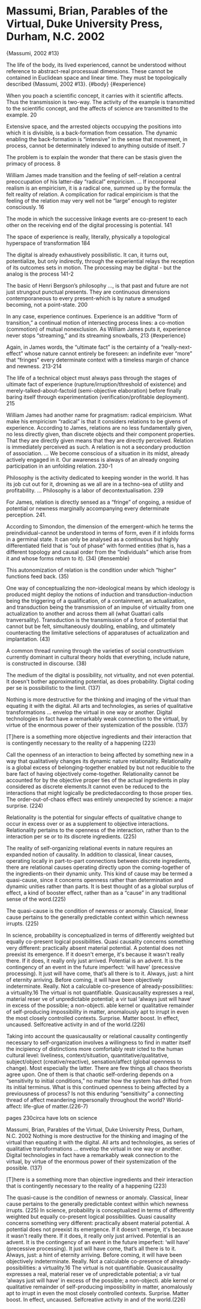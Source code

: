 # Massumi, Brian, Parables of the Virtual, Duke University Press, Durham, N.C. 2002
{Massumi, 2002 #13}

The life of the body, its lived experienced, cannot be understood without reference to abstract-real processual dimensions.  These cannot be contained in Euclidean space and linear time. They must be topologically described {Massumi, 2002 #13}. {#body} {#experience}

When you poach a scientific concept, it carries with it scientific affects. Thus the transmission is two-way. The activity of the example is transmitted to the scientific concept, and the affects of science are transmitted to the example. 20

Extensive space, and the arrested objects occupying the positions into which it is divisible, is a back-formation from cessation. The dynamic enabling the back-formation is “intensive” in the sense that movement, in process, cannot be determinately indexed to anything outside of itself. 7 

The problem is to explain the wonder that there can be stasis given the primacy of process. 8

William James made transition and the feeling of self-relation a central preoccupation of his latter-day “radical” empiricism.  ... If incorporeal realism is an empiricism, it is a radical one, summed up by the formula: the felt reality of relation. A complication for radical empiricism is that the feeling of the relation may very well not be “large” enough to register consciously. 16

The mode in which the successive linkage events are co-present to each other on the receiving end of the digital processing is potential.  141

The space of experience is really, literally, physically a topological hyperspace of transformation 184

The digital is already exhaustively possibilistic. It can, it turns out, potentialize, but only indirectly, through the experiential relays the reception of its outcomes sets in motion.  The processing may be digital - but the analog is the process 141-2

The basic of Henri Bergson’s philosophy ..., is that past and future are not just strungout punctual presents. They are continuous dimensions contemporaneous to every present-which is by nature a smudged becoming, not a point-state. 200

In any case, experience continues. Experience is an additive “form of transition,” a continual motion of intersecting process lines: a co-motion (commotion) of mutual nonexclusion. As William James puts it, experience never stops “streaming,” and its streaming snowballs, 213 {#experience}

Again, in James words, the “ultimate fact” is the certainty of a “really-next-effect” whose nature cannot entirely be foreseen: an indefinite ever “more” that “fringes” every determinate context with a timeless margin of chance and newness. 213-214

The life of a technical object must always pass through the stages of ultimate fact of experience (rupture/irruption/threshold of existence) and merely-talked-about-factoid (semi-objective elaboration) before finally baring itself through experimentation (verification/profitable deployment). 215

William James had another name for pragmatism: radical empiricism. What make his empiricism “radical” is that it considers relations to be givens of experience. According to James, relations are no less fundamentally given, no less directly given, than discrete objects and their component properties. That they are directly given means that they are directly perceived. Relation is immediately perceived as such. A relation is not a secondary production of association.  ... We become conscious of a situation in its midst, already actively engaged in it. Our awareness is always of an already ongoing participation in an unfolding relation. 230-1

Philosophy is the activity dedicated to keeping wonder in the world. It has its job cut out for it, drowning as we all are in a techno-sea of utility and profitability.  ... Philosophy is a labor of decontextualisation. 239

For James, relation is directly sensed as a “fringe” of ongoing, a residue of potential or newness marginally accompanying every determinate perception. 241.

According to Simondon, the dimension of the emergent-which he terms the preindividual-cannot be understood in terms of form, even if it infolds forms in a germinal state. It can only be analysed as a continuous but highly differentiated field that is “out of phase” with formed entities (that is, has a different topology and causal order from the “individuals” which arise from it and whose forms return to it). (34) {#ensemble}

This autonomization of relation is the condition under which “higher” functions feed back. (35)

One way of conceptualizing the non-ideological means by which ideology is produced might deploy the notions of induction and transduction-induction being the triggering of a qualification, of a containment, an actualization, and transduction being the transmission of an impulse of virtuality from one actualization to another and across them all (what Guattari calls tranversality). Transduction is the transmission of a force of potential that cannot but be felt, simultaneously doubling, enabling, and ultimately counteracting the limitative selections of apparatuses of actualization and implantation. (43)

A common thread running through the varieties of social constructivism currently dominant in cultural theory holds that everything, include nature, is constructed in discourse. (38)

The medium of the digital is possibility, not virtuality, and not even potential. It doesn't bother approximating potential, as does probability. Digital coding per se is possibilistic to the limit. (137)

Nothing is more destructive for the thinking and imaging of the virtual than equating it with the digital. All arts and technologies, as series of qualitative transformations ... envelop the virtual in one way or another. Digital technologies in fact have a remarkably weak connection to the virtual, by virtue of the enormous power of their systemization of the possible. (137)

[T]here is a something more  objective ingredients and their interaction that is contingently necessary to the reality of a happening (223)

Call the openness of an interaction to being affected by something new in a way that qualitatively changes its dynamic nature relationality. Relationality is a global excess of belonging-together enabled by but not reducible to the bare fact of having objectively come-together. Relationality cannot be accounted for by the objective proper ties of the actual ingredients in play considered as discrete elements.It cannot even be reduced to the interactions that might logically be predictedaccording to those proper ties. The order-out-of-chaos effect was entirely unexpected by science: a major surprise. (224)

Relationality is the potential for singular effects of qualitative change to occur in excess over or as a supplement to objective interactions. Relationality pertains to the openness of the interaction, rather than to the interaction per se or to its discrete ingredients. (225)

The reality of self-organizing relational events in nature requires an expanded notion of causality. In addition to classical, linear causes, operating locally in part-to-part connections between discrete ingredients, there are relational causes operating directly upon the coming-together of the ingredients-on their dynamic unity. This kind of cause may be termed a quasi-cause, since it concerns openness rather than determination and dynamic unities rather than parts. It is best thought of as a global surplus of effect, a kind of booster effect, rather than as a “cause” in any traditional sense of the word.(225)

The quasi-cause is the condition of newness or anomaly. Classical, linear cause pertains to the generally predictable context within which newness irrupts. (225)

In science, probability is conceptualized in terms of differently weighted but equally co-present logical possibilities. Quasi causality concerns something very different: practically absent material potential. A potential does not preexist its emergence. If it doesn't emerge, it's because it wasn't really there. If it does, it really only just arrived. Potential is an advent. It is the contingency of an event in the future imperfect: ‘will have’ (precessive processing). It just will have come, that’s all there is to it. Always, just: a hint of eternity arriving. Before coming, it will have been objectively indeterminate. Really. Not a calculable co-presence of already-possibilities: a virtuality.16 The virtual is not quantifiable. Quasicausality expresses a real, material reser ve of unpredictable potential; a vir tual ‘always just will have’ in excess of the possible; a non-objecti. able kernel or qualitative remainder of self-producing impossibility in matter, anomalously apt to irrupt in even the most closely controlled contexts. Surprise. Matter boost. In effect, uncaused. Selfcreative activity in and of the world.(226)

Taking into account the quasicausality or relational causality contingently necessary to self-organization involves a willingness to find in matter itself the incipiency of distinctions more comfortably restr icted to the human cultural level: liveliness, context/situation, quantitative/qualitative, subject/object (creative/reactive), sensation/affect (global openness to change). Most especially the latter. There are few things all chaos theorists agree upon. One of them is that chaotic self-ordering depends on a “sensitivity to initial conditions,” no matter how the system has drifted from its initial terminus. What is this continued openness to being affected by a previousness of process? Is not this enduring “sensitivity” a connecting thread of affect meandering impersonally throughout the world? World-affect: life-glue of matter.(226-7)

pages 230circa have lots on science

Massumi, Brian, Parables of the Virtual, Duke University Press, Durham, N.C. 2002
Nothing is more destructive for the thinking and imaging of the virtual than equating it with the digital. All arts and technologies, as series of qualitative transformations ... envelop the virtual in one way or another. Digital technologies in fact have a remarkably weak connection to the virtual, by virtue of the enormous power of their systemization of the possible. (137)

[T]here is a something more  than objective ingredients and their interaction that is contingently necessary to the reality of a happening (223)



The quasi-cause is the condition of newness or anomaly. Classical, linear cause pertains to the generally predictable context within which newness irrupts. (225)
In science, probability is conceptualized in terms of differently weighted but equally co-present logical possibilities. Quasi causality concerns something very different: practically absent material potential. A potential does not preexist its emergence. If it doesn't emerge, it's because it wasn't really there. If it does, it really only just arrived. Potential is an advent. It is the contingency of an event in the future imperfect: ‘will have’ (precessive processing). It just will have come, that’s all there is to it. Always, just: a hint of eternity arriving. Before coming, it will have been objectively indeterminate. Really. Not a calculable co-presence of already-possibilities: a virtuality.16 The virtual is not quantifiable. Quasicausality expresses a real, material reser ve of unpredictable potential; a vir tual ‘always just will have’ in excess of the possible; a non-objecti. able kernel or qualitative remainder of self-producing impossibility in matter, anomalously apt to irrupt in even the most closely controlled contexts. Surprise. Matter boost. In effect, uncaused. Selfcreative activity in and of the world.(226)

